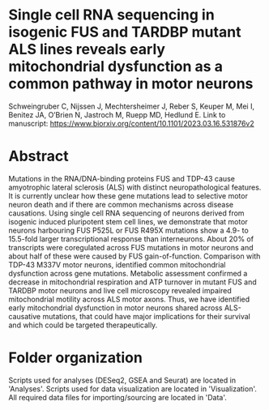 # Single cell RNA sequencing in isogenic FUS and TARDBP mutant ALS lines reveals early mitochondrial dysfunction as a common pathway in motor neurons

Schweingruber C, Nijssen J, Mechtersheimer J, Reber S, Keuper M, Mei I, Benitez JA, O’Brien N, Jastroch M, Ruepp MD, Hedlund E.
Link to manuscript: https://www.biorxiv.org/content/10.1101/2023.03.16.531876v2

# Abstract
Mutations in the RNA/DNA-binding proteins FUS and TDP-43 cause amyotrophic lateral sclerosis (ALS) with distinct neuropathological features. It is currently unclear how these gene mutations lead to selective motor neuron death and if there are common mechanisms across disease causations. Using single cell RNA sequencing of neurons derived from isogenic induced pluripotent stem cell lines, we demonstrate that motor neurons harbouring FUS P525L or FUS R495X mutations show a 4.9- to 15.5-fold larger transcriptional response than interneurons. About 20% of transcripts were coregulated across FUS mutations in motor neurons and about half of these were caused by FUS gain-of-function. Comparison with TDP-43 M337V motor neurons, identified common mitochondrial dysfunction across gene mutations. Metabolic assessment confirmed a decrease in mitochondrial respiration and ATP turnover in mutant FUS and TARDBP motor neurons and live cell microscopy revealed impaired mitochondrial motility across ALS motor axons. Thus, we have identified early mitochondrial dysfunction in motor neurons shared across ALS-causative mutations, that could have major implications for their survival and which could be targeted therapeutically.

# Folder organization
Scripts used for analyses (DESeq2, GSEA and Seurat) are located in 'Analyses'.
Scripts used for data visualization are located in 'Visualization'.
All required data files for importing/sourcing are located in 'Data'.
